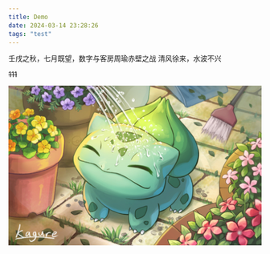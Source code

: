 ```yaml
---
title: Demo
date: 2024-03-14 23:28:26
tags: "test"
---
```

壬戌之秋，七月既望，数字与客房周瑜赤壁之战
清风徐来，水波不兴

~~111~~

![](../img/miao.jpg)

